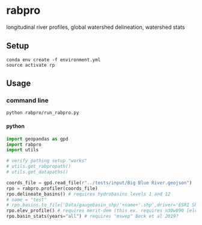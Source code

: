 # rabpro

longitudinal river profiles, global watershed delineation, watershed stats

## Setup

```shell
conda env create -f environment.yml
source activate rp
```

## Usage

### command line
```shell
python rabpro/run_rabpro.py
```

#### python
```python
import geopandas as gpd
import rabpro
import utils

# verify pathing setup "works"
# utils.get_rabpropath()
# utils.get_datapaths()

coords_file = gpd.read_file(r"../tests/input/Big Blue River.geojson")
rpo = rabpro.profiler(coords_file)
rpo.delineate_basins() # requires hydrobasins levels 1 and 12
# name = "test"
# rpo.basins.to_file('Data/gaugebasin_shp/'+name+'.shp',driver='ESRI Shapefile')
rpo.elev_profile() # requires merit-dem (this ex. requires n30w090 [elv, fdr, upa, wth])
rpo.basin_stats(years="all") # requires "mswep" Beck et al 2019?
```